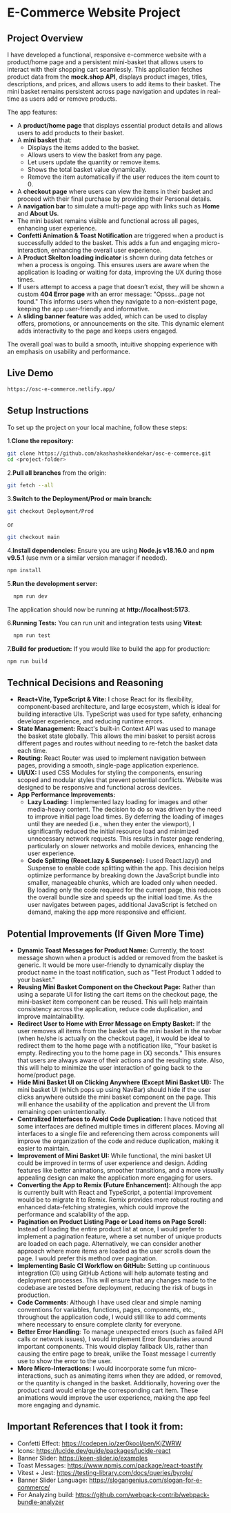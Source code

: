 # E-Commerce Website Project

## Project Overview
I have developed a functional, responsive e-commerce website with a product/home page and a persistent mini-basket that allows users to interact with their shopping cart seamlessly. This application fetches product data from the **mock.shop API**, displays product images, titles, descriptions, and prices, and allows users to add items to their basket. The mini basket remains persistent across page navigation and updates in real-time as users add or remove products.

The app features:
- A **product/home page** that displays essential product details and allows users to add products to their basket.
- A **mini basket** that:
  - Displays the items added to the basket.
  - Allows users to view the basket from any page.
  - Let users update the quantity or remove items.
  - Shows the total basket value dynamically.
  - Remove the item automatically if the user reduces the item count to 0.
- A **checkout page** where users can view the items in their basket and proceed with their final purchase by providing their Personal details.
- A **navigation bar** to simulate a multi-page app with links such as **Home** and **About Us**.
- The mini basket remains visible and functional across all pages, enhancing user experience.
- **Confetti Animation & Toast Notification** are triggered when a product is successfully added to the basket. This adds a fun and engaging micro-interaction, enhancing the overall user experience.
- A **Product Skelton loading indicator** is shown during data fetches or when a process is ongoing. This ensures users are aware when the application is loading or waiting for data, improving the UX during those times.
- If users attempt to access a page that doesn’t exist, they will be shown a custom **404 Error page** with an error message: "Opsss...page not found." This informs users when they navigate to a non-existent page, keeping the app user-friendly and informative.
- A **sliding banner feature** was added, which can be used to display offers, promotions, or announcements on the site. This dynamic element adds interactivity to the page and keeps users engaged.

The overall goal was to build a smooth, intuitive shopping experience with an emphasis on usability and performance. 

## **Live Demo**
```bash
https://osc-e-commerce.netlify.app/
```

## Setup Instructions
To set up the project on your local machine, follow these steps:

1.**Clone the repository:**
```bash
git clone https://github.com/akashashokkondekar/osc-e-commerce.git
cd <project-folder>
```

2.**Pull all branches** from the origin:
   ```bash
   git fetch --all
   ```

3.**Switch to the Deployment/Prod or main branch:**
  ```bash
  git checkout Deployment/Prod
  ```
or
```bash
git checkout main
```

4.**Install dependencies:** Ensure you are using **Node.js v18.16.0** and **npm v9.5.1** (use nvm or a similar version manager if needed).
  ```bash
  npm install
  ```
5.**Run the development server:**
```bash
  npm run dev
  ```
The application should now be running at **http://localhost:5173**.

6.**Running Tests:** You can run unit and integration tests using **Vitest**:
```bash
  npm run test
  ```
7.**Build for production:** If you would like to build the app for production:
```bash
npm run build
```
## **Technical Decisions and Reasoning**
- **React+Vite, TypeScript & Vite:** I chose React for its flexibility, component-based architecture, and large ecosystem, which is ideal for building interactive UIs. TypeScript was used for type safety, enhancing developer experience, and reducing runtime errors.
- **State Management:** React's built-in Context API was used to manage the basket state globally. This allows the mini basket to persist across different pages and routes without needing to re-fetch the basket data each time.
- **Routing:** React Router was used to implement navigation between pages, providing a smooth, single-page application experience.
- **UI/UX:** I used CSS Modules for styling the components, ensuring scoped and modular styles that prevent potential conflicts. Website was designed to be responsive and functional across devices.
- **App Performance Improvements:**
  - **Lazy Loading:** I implemented lazy loading for images and other media-heavy content. The decision to do so was driven by the need to improve initial page load times. By deferring the loading of images until they are needed (i.e., when they enter the viewport), I significantly reduced the initial resource load and minimized unnecessary network requests. This results in faster page rendering, particularly on slower networks and mobile devices, enhancing the user experience.
  - **Code Splitting (React.lazy & Suspense):** I used React.lazy() and Suspense to enable code splitting within the app. This decision helps optimize performance by breaking down the JavaScript bundle into smaller, manageable chunks, which are loaded only when needed. By loading only the code required for the current page, this reduces the overall bundle size and speeds up the initial load time. As the user navigates between pages, additional JavaScript is fetched on demand, making the app more responsive and efficient.

## **Potential Improvements (If Given More Time)**

- **Dynamic Toast Messages for Product Name:** Currently, the toast message shown when a product is added or removed from the basket is generic. It would be more user-friendly to dynamically display the product name in the toast notification, such as "Test Product 1 added to your basket."
- **Reusing Mini Basket Component on the Checkout Page:** Rather than using a separate UI for listing the cart items on the checkout page, the mini-basket item component can be reused. This will help maintain consistency across the application, reduce code duplication, and improve maintainability.
- **Redirect User to Home with Error Message on Empty Basket:** If the user removes all items from the basket via the mini basket in the navbar (when he/she is actually on the checkout page), it would be ideal to redirect them to the home page with a notification like, "Your basket is empty. Redirecting you to the home page in {X} seconds." This ensures that users are always aware of their actions and the resulting state. Also, this will help to minimize the user interaction of going back to the home/product page.
- **Hide Mini Basket UI on Clicking Anywhere (Except Mini Basket UI):** The mini basket UI (which pops up using NavBar) should hide if the user clicks anywhere outside the mini basket component on the page. This will enhance the usability of the application and prevent the UI from remaining open unintentionally.
- **Centralized Interfaces to Avoid Code Duplication:** I have noticed that some interfaces are defined multiple times in different places. Moving all interfaces to a single file and referencing them across components will improve the organization of the code and reduce duplication, making it easier to maintain.
- **Improvement of Mini Basket UI:** While functional, the mini basket UI could be improved in terms of user experience and design. Adding features like better animations, smoother transitions, and a more visually appealing design can make the application more engaging for users.
- **Converting the App to Remix (Future Enhancement):** Although the app is currently built with React and TypeScript, a potential improvement would be to migrate it to Remix. Remix provides more robust routing and enhanced data-fetching strategies, which could improve the performance and scalability of the app.
- **Pagination on Product Listing Page or Load items on Page Scroll:** Instead of loading the entire product list at once, I would prefer to implement a pagination feature, where a set number of unique products are loaded on each page. Alternatively, we can consider another approach where more items are loaded as the user scrolls down the page. I would prefer this method over pagination.
- **Implementing Basic CI Workflow on GitHub:** Setting up continuous integration (CI) using GitHub Actions will help automate testing and deployment processes. This will ensure that any changes made to the codebase are tested before deployment, reducing the risk of bugs in production.
- **Code Comments**: Although I have used clear and simple naming conventions for variables, functions, pages, components, etc., throughout the application code, I would still like to add comments where necessary to ensure complete clarity for everyone.
- **Better Error Handling**: To manage unexpected errors (such as failed API calls or network issues), I would implement Error Boundaries around important components. This would display fallback UIs, rather than causing the entire page to break, unlike the Toast message I currently use to show the error to the user.
- **More Micro-Interactions:** I would incorporate some fun micro-interactions, such as animating items when they are added, or removed, or the quantity is changed in the basket. Additionally, hovering over the product card would enlarge the corresponding cart item. These animations would improve the user experience, making the app feel more engaging and dynamic.

## Important References that I took it from:

- Confetti Effect: https://codepen.io/zer0kool/pen/KjZWRW
- Icons: https://lucide.dev/guide/packages/lucide-react
- Banner Slider: https://keen-slider.io/examples
- Toast Messages: https://www.npmjs.com/package/react-toastify
- Vitest + Jest: https://testing-library.com/docs/queries/byrole/
- Banner Slider Language: https://slogangenius.com/slogan-for-e-commerce/
- For Analyzing build: https://github.com/webpack-contrib/webpack-bundle-analyzer

